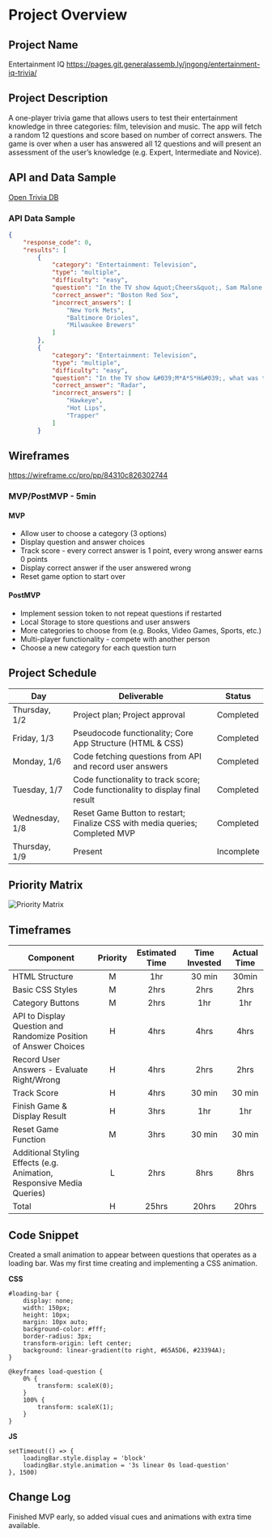 # Project Overview

## Project Name

Entertainment IQ
https://pages.git.generalassemb.ly/jngong/entertainment-iq-trivia/

## Project Description

A one-player trivia game that allows users to test their entertainment knowledge in three categories: film, television and music. The app will fetch a random 12 questions and score based on number of correct answers. The game is over when a user has answered all 12 questions and will present an assessment of the user’s knowledge (e.g. Expert, Intermediate and Novice). 

## API and Data Sample

[Open Trivia DB](https://opentdb.com/api_config.php)

### API Data Sample

```JSON
{
    "response_code": 0,
    "results": [
        {
            "category": "Entertainment: Television",
            "type": "multiple",
            "difficulty": "easy",
            "question": "In the TV show &quot;Cheers&quot;, Sam Malone was a former relief pitcher for which baseball team?",
            "correct_answer": "Boston Red Sox",
            "incorrect_answers": [
                "New York Mets",
                "Baltimore Orioles",
                "Milwaukee Brewers"
            ]
        },
        {
            "category": "Entertainment: Television",
            "type": "multiple",
            "difficulty": "easy",
            "question": "In the TV show &#039;M*A*S*H&#039;, what was the nickname of Corporal Walter O&#039;Reilly?",
            "correct_answer": "Radar",
            "incorrect_answers": [
                "Hawkeye",
                "Hot Lips",
                "Trapper"
            ]
        }

```

## Wireframes

https://wireframe.cc/pro/pp/84310c826302744 

### MVP/PostMVP - 5min 

#### MVP 

- Allow user to choose a category (3 options)
- Display question and answer choices
- Track score - every correct answer is 1 point, every wrong answer earns 0 points
- Display correct answer if the user answered wrong
- Reset game option to start over


#### PostMVP 

- Implement session token to not repeat questions if restarted
- Local Storage to store questions and user answers
- More categories to choose from (e.g. Books, Video Games, Sports, etc.)
- Multi-player functionality - compete with another person
- Choose a new category for each question turn 


## Project Schedule

|  Day | Deliverable | Status
|---|---| ---|
|Thursday, 1/2| Project plan; Project approval | Completed
|Friday, 1/3| Pseudocode functionality; Core App Structure (HTML & CSS) | Completed
|Monday, 1/6| Code fetching questions from API and record user answers | Completed
|Tuesday, 1/7| Code functionality to track score; Code functionality to display final result | Completed
|Wednesday, 1/8| Reset Game Button to restart; Finalize CSS with media queries; Completed MVP  | Completed
|Thursday, 1/9| Present | Incomplete


## Priority Matrix

![Priority Matrix](https://res.cloudinary.com/db0kbxvhr/image/upload/c_scale,w_500/v1577996310/Priority-Matrix_q44ll0.jpg)

## Timeframes

| Component | Priority | Estimated Time | Time Invested | Actual Time |
| --- | :---: |  :---: | :---: | :---: |
| HTML Structure | M | 1hr| 30 min | 30min |
| Basic CSS Styles | M | 2hrs| 2hrs | 2hrs |
| Category Buttons | M | 2hrs | 1hr | 1hr |
| API to Display Question and Randomize Position of Answer Choices | H | 4hrs | 4hrs | 4hrs |
| Record User Answers - Evaluate Right/Wrong | H | 4hrs | 2hrs | 2hrs |
| Track Score | H | 4hrs | 30 min | 30 min |
| Finish Game & Display Result | H | 3hrs | 1hr | 1hr |
| Reset Game Function | M | 3hrs | 30 min | 30 min |
| Additional Styling Effects (e.g. Animation, Responsive Media Queries) | L | 2hrs | 8hrs | 8hrs |
| Total | H | 25hrs| 20hrs | 20hrs |


## Code Snippet

Created a small animation to appear between questions that operates as a loading bar. Was my first time creating and implementing a CSS animation.

**CSS**
```
#loading-bar {
    display: none;
    width: 150px;
    height: 10px;
    margin: 10px auto;
    background-color: #fff;
    border-radius: 3px;
    transform-origin: left center;
    background: linear-gradient(to right, #65A5D6, #23394A);
}

@keyframes load-question {
    0% { 
        transform: scaleX(0);
    }
    100% { 
        transform: scaleX(1);
    }
}
```
**JS**
```
setTimeout(() => {
    loadingBar.style.display = 'block'
    loadingBar.style.animation = '3s linear 0s load-question'
}, 1500)
```

## Change Log
 Finished MVP early, so added visual cues and animations with extra time available.